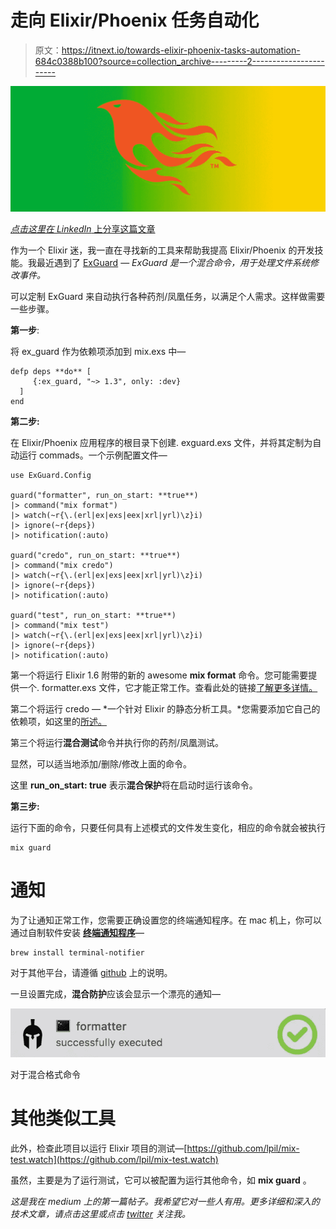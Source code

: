 # 走向 Elixir/Phoenix 任务自动化

> 原文：<https://itnext.io/towards-elixir-phoenix-tasks-automation-684c0388b100?source=collection_archive---------2----------------------->

![](img/3d3dc4e9767745a62e4c013286a1401e.png)

[*点击这里在 LinkedIn* 上分享这篇文章](https://www.linkedin.com/cws/share?url=https%3A%2F%2Fitnext.io%2Ftowards-elixir-phoenix-tasks-automation-684c0388b100)

作为一个 Elixir 迷，我一直在寻找新的工具来帮助我提高 Elixir/Phoenix 的开发技能。我最近遇到了 [ExGuard](https://github.com/slashmili/ex_guard) — *ExGuard 是一个混合命令，用于处理文件系统修改事件。*

可以定制 ExGuard 来自动执行各种药剂/凤凰任务，以满足个人需求。这样做需要一些步骤。

**第一步**:

将 ex_guard 作为依赖项添加到 mix.exs 中—

```
defp deps **do** [
     {:ex_guard, "~> 1.3", only: :dev}
  ]
end
```

**第二步:**

在 Elixir/Phoenix 应用程序的根目录下创建. exguard.exs 文件，并将其定制为自动运行 commads。一个示例配置文件—

```
use ExGuard.Config

guard("formatter", run_on_start: **true**)
|> command("mix format")
|> watch(~r{\.(erl|ex|exs|eex|xrl|yrl)\z}i)
|> ignore(~r{deps})
|> notification(:auto)

guard("credo", run_on_start: **true**)
|> command("mix credo")
|> watch(~r{\.(erl|ex|exs|eex|xrl|yrl)\z}i)
|> ignore(~r{deps})
|> notification(:auto)

guard("test", run_on_start: **true**)
|> command("mix test")
|> watch(~r{\.(erl|ex|exs|eex|xrl|yrl)\z}i)
|> ignore(~r{deps})
|> notification(:auto)
```

第一个将运行 Elixir 1.6 附带的新的 awesome **mix format** 命令。您可能需要提供一个. formatter.exs 文件，它才能正常工作。查看此处的链接[了解更多详情。](https://hashrocket.com/blog/posts/format-your-elixir-code-now)

第二个将运行 credo — *一个针对 Elixir 的静态分析工具。*您需要添加它自己的依赖项，如这里的[所述。](https://github.com/rrrene/credo)

第三个将运行**混合测试**命令并执行你的药剂/凤凰测试。

显然，可以适当地添加/删除/修改上面的命令。

这里 **run_on_start: true** 表示**混合保护**将在启动时运行该命令。

**第三步:**

运行下面的命令，只要任何具有上述模式的文件发生变化，相应的命令就会被执行

```
mix guard 
```

# **通知**

为了让通知正常工作，您需要正确设置您的终端通知程序。在 mac 机上，你可以通过自制软件安装 [**终端通知程序**](https://github.com/julienXX/terminal-notifier)—

```
brew install terminal-notifier
```

对于其他平台，请遵循 [github](https://github.com/slashmili/ex_guard) 上的说明。

一旦设置完成，**混合防护**应该会显示一个漂亮的通知—

![](img/de291328e3b4dff4e689a683e82956ee.png)

对于混合格式命令

# 其他类似工具

此外，检查此项目以运行 Elixir 项目的测试—[https://github.com/lpil/mix-test.watch](https://github.com/lpil/mix-test.watch)

虽然，主要是为了运行测试，它可以被配置为运行其他命令，如 **mix guard** 。

*这是我在 medium 上的第一篇帖子。我希望它对一些人有用。更多详细和深入的技术文章，请点击这里或点击* [*twitter*](https://twitter.com/meraj_enigma) *关注我。*